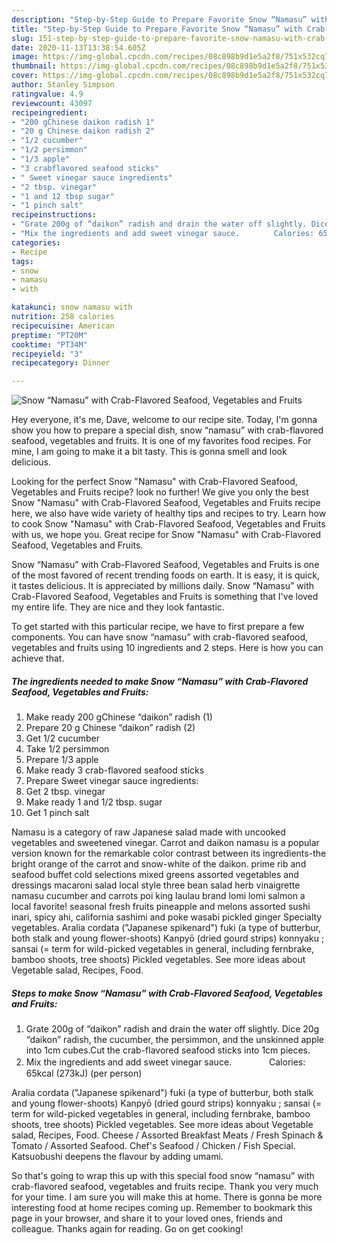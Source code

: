 ```yaml
---
description: "Step-by-Step Guide to Prepare Favorite Snow “Namasu” with Crab-Flavored Seafood, Vegetables and Fruits"
title: "Step-by-Step Guide to Prepare Favorite Snow “Namasu” with Crab-Flavored Seafood, Vegetables and Fruits"
slug: 151-step-by-step-guide-to-prepare-favorite-snow-namasu-with-crab-flavored-seafood-vegetables-and-fruits
date: 2020-11-13T13:38:54.605Z
image: https://img-global.cpcdn.com/recipes/08c898b9d1e5a2f8/751x532cq70/snow-namasu-with-crab-flavored-seafood-vegetables-and-fruits-recipe-main-photo.jpg
thumbnail: https://img-global.cpcdn.com/recipes/08c898b9d1e5a2f8/751x532cq70/snow-namasu-with-crab-flavored-seafood-vegetables-and-fruits-recipe-main-photo.jpg
cover: https://img-global.cpcdn.com/recipes/08c898b9d1e5a2f8/751x532cq70/snow-namasu-with-crab-flavored-seafood-vegetables-and-fruits-recipe-main-photo.jpg
author: Stanley Simpson
ratingvalue: 4.9
reviewcount: 43097
recipeingredient:
- "200 gChinese daikon radish 1"
- "20 g Chinese daikon radish 2"
- "1/2 cucumber"
- "1/2 persimmon"
- "1/3 apple"
- "3 crabflavored seafood sticks"
- " Sweet vinegar sauce ingredients"
- "2 tbsp. vinegar"
- "1 and 12 tbsp sugar"
- "1 pinch salt"
recipeinstructions:
- "Grate 200g of “daikon” radish and drain the water off slightly. Dice 20g “daikon” radish, the cucumber, the persimmon, and the unskinned apple into 1cm cubes.Cut the crab-flavored seafood sticks into 1cm pieces."
- "Mix the ingredients and add sweet vinegar sauce.　　　　 Calories: 65kcal (273kJ) (per person)"
categories:
- Recipe
tags:
- snow
- namasu
- with

katakunci: snow namasu with 
nutrition: 258 calories
recipecuisine: American
preptime: "PT20M"
cooktime: "PT34M"
recipeyield: "3"
recipecategory: Dinner

---
```



![Snow “Namasu” with Crab-Flavored Seafood, Vegetables and Fruits](https://img-global.cpcdn.com/recipes/08c898b9d1e5a2f8/751x532cq70/snow-namasu-with-crab-flavored-seafood-vegetables-and-fruits-recipe-main-photo.jpg)

Hey everyone, it's me, Dave, welcome to our recipe site. Today, I'm gonna show you how to prepare a special dish, snow “namasu” with crab-flavored seafood, vegetables and fruits. It is one of my favorites food recipes. For mine, I am going to make it a bit tasty. This is gonna smell and look delicious.

Looking for the perfect Snow &#34;Namasu&#34; with Crab-Flavored Seafood, Vegetables and Fruits recipe? look no further! We give you only the best Snow &#34;Namasu&#34; with Crab-Flavored Seafood, Vegetables and Fruits recipe here, we also have wide variety of healthy tips and recipes to try. Learn how to cook Snow &#34;Namasu&#34; with Crab-Flavored Seafood, Vegetables and Fruits with us, we hope you. Great recipe for Snow &#34;Namasu&#34; with Crab-Flavored Seafood, Vegetables and Fruits.

Snow “Namasu” with Crab-Flavored Seafood, Vegetables and Fruits is one of the most favored of recent trending foods on earth. It is easy, it is quick, it tastes delicious. It is appreciated by millions daily. Snow “Namasu” with Crab-Flavored Seafood, Vegetables and Fruits is something that I've loved my entire life. They are nice and they look fantastic.


To get started with this particular recipe, we have to first prepare a few components. You can have snow “namasu” with crab-flavored seafood, vegetables and fruits using 10 ingredients and 2 steps. Here is how you can achieve that.

<!--inarticleads1-->

##### The ingredients needed to make Snow “Namasu” with Crab-Flavored Seafood, Vegetables and Fruits:

1. Make ready 200 gChinese “daikon” radish (1)
1. Prepare 20 g Chinese “daikon” radish (2)
1. Get 1/2 cucumber
1. Take 1/2 persimmon
1. Prepare 1/3 apple
1. Make ready 3 crab-flavored seafood sticks
1. Prepare  Sweet vinegar sauce ingredients:
1. Get 2 tbsp. vinegar
1. Make ready 1 and 1/2 tbsp. sugar
1. Get 1 pinch salt


Namasu is a category of raw Japanese salad made with uncooked vegetables and sweetened vinegar. Carrot and daikon namasu is a popular version known for the remarkable color contrast between its ingredients-the bright orange of the carrot and snow-white of the daikon. prime rib and seafood buffet cold selections mixed greens assorted vegetables and dressings macaroni salad local style three bean salad herb vinaigrette namasu cucumber and carrots poi king laulau brand lomi lomi salmon a local favorite! seasonal fresh fruits pineapple and melons assorted sushi inari, spicy ahi, california sashimi and poke wasabi pickled ginger Specialty vegetables. Aralia cordata (&#34;Japanese spikenard&#34;) fuki (a type of butterbur, both stalk and young flower-shoots) Kanpyō (dried gourd strips) konnyaku ; sansai (= term for wild-picked vegetables in general, including fernbrake, bamboo shoots, tree shoots) Pickled vegetables. See more ideas about Vegetable salad, Recipes, Food. 

<!--inarticleads2-->

##### Steps to make Snow “Namasu” with Crab-Flavored Seafood, Vegetables and Fruits:

1. Grate 200g of “daikon” radish and drain the water off slightly. Dice 20g “daikon” radish, the cucumber, the persimmon, and the unskinned apple into 1cm cubes.Cut the crab-flavored seafood sticks into 1cm pieces.
1. Mix the ingredients and add sweet vinegar sauce.　　　　 Calories: 65kcal (273kJ) (per person)


Aralia cordata (&#34;Japanese spikenard&#34;) fuki (a type of butterbur, both stalk and young flower-shoots) Kanpyō (dried gourd strips) konnyaku ; sansai (= term for wild-picked vegetables in general, including fernbrake, bamboo shoots, tree shoots) Pickled vegetables. See more ideas about Vegetable salad, Recipes, Food. Cheese / Assorted Breakfast Meats / Fresh Spinach &amp; Tomato / Assorted Seafood. Chef&#39;s Seafood / Chicken / Fish Special. Katsuobushi deepens the flavour by adding umami. 

So that's going to wrap this up with this special food snow “namasu” with crab-flavored seafood, vegetables and fruits recipe. Thank you very much for your time. I am sure you will make this at home. There is gonna be more interesting food at home recipes coming up. Remember to bookmark this page in your browser, and share it to your loved ones, friends and colleague. Thanks again for reading. Go on get cooking!
